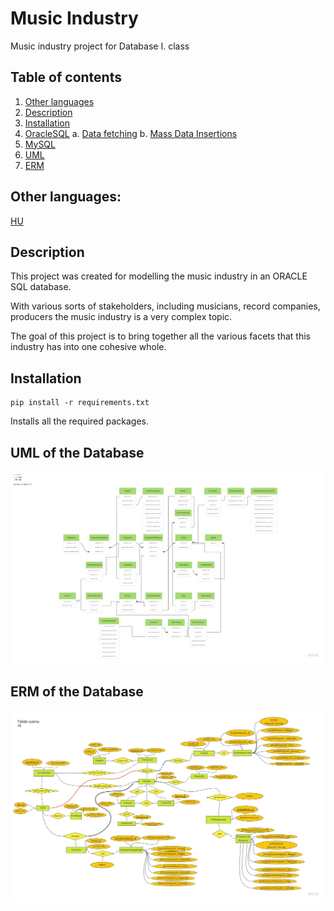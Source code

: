 # Music Industry

Music industry project for Database I. class

## Table of contents
1. [Other languages](#other-languages)
2. [Description](#description)
3. [Installation](#installation)
4. [OracleSQL](./sql/README.md)
    a. [Data fetching](./fetching-data/REAMDE.md)
    b. [Mass Data Insertions](./mass-insert-data/README.md)
5. [MySQL](./mysql/README.md)
4. [UML](#uml-of-the-database)
5. [ERM](#erm-of-the-database)

## Other languages:
[HU](https://github.com/MemerGamer/MusicIndustry/blob/main/README_HUN.md)

## Description

This project was created for modelling the music industry in an ORACLE SQL database.

With various sorts of stakeholders, including musicians, record companies, producers the music industry is a very complex topic.

The goal of this project is to bring together all the various facets that this industry has into one cohesive whole.

## Installation
```console
pip install -r requirements.txt
```
Installs all the required packages.

## UML of the Database

![UML](https://github.com/MemerGamer/MusicIndustry/blob/main/assets/img/UML.jpg?raw=true) 

## ERM of the Database

![ERM](https://github.com/MemerGamer/MusicIndustry/blob/main/assets/img/ERM-HUN.jpg?raw=true) 